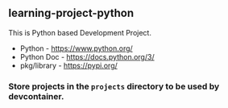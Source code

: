 ## learning-project-python

This is Python based Development Project.

- Python - https://www.python.org/
- Python Doc - https://docs.python.org/3/
- pkg/library - https://pypi.org/

### Store projects in the `projects` directory to be used by devcontainer.

